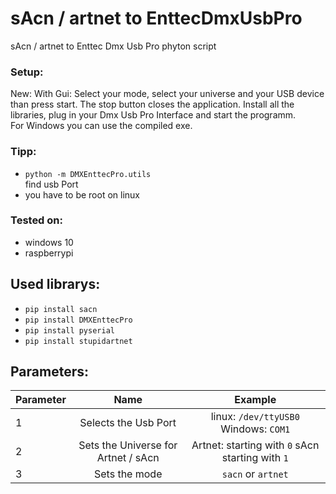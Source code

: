 # sAcn / artnet to EnttecDmxUsbPro

sAcn / artnet to Enttec Dmx Usb Pro phyton script

### Setup:
New: With Gui: Select your mode, select your universe and your USB device than press start. The stop button closes the application.
Install all the libraries, plug in your Dmx Usb Pro Interface and start the programm.  
For Windows you can use the compiled exe.

### Tipp:

- `python -m DMXEnttecPro.utils`  
  find usb Port
- you have to be root on linux

### Tested on:

- windows 10
- raspberrypi

## Used librarys:

- `pip install sacn`
- `pip install DMXEnttecPro`
- `pip install pyserial`
- `pip install stupidartnet`

## Parameters:

| Parameter |                Name                 |                     Example                      |
|-----------|:-----------------------------------:|:------------------------------------------------:|
| 1         |        Selects the Usb Port         |      linux: `/dev/ttyUSB0` Windows: `COM1`       |
| 2         | Sets the Universe for Artnet / sAcn | Artnet: starting with `0` sAcn starting with `1` |
| 3         |            Sets the mode            |                `sacn` or `artnet`                |
